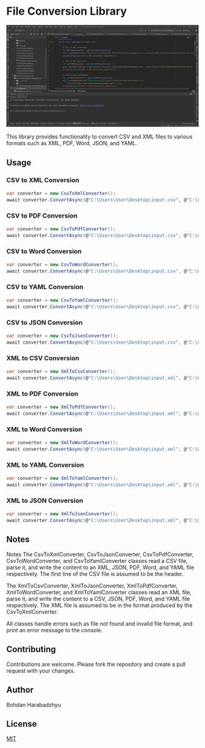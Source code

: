 # File Conversion Library
![Image 1](Screenshots/Screen1.png)

This library provides functionality to convert CSV and XML files to various formats such as XML, PDF, Word, JSON, and YAML.

## Usage

### CSV to XML Conversion

```csharp
var converter = new CsvToXmlConverter();
await converter.ConvertAsync(@"C:\Users\User\Desktop\input.csv", @"C:\Users\User\Desktop\output.xml");
```

### CSV to PDF Conversion

```csharp
var converter = new CsvToPdfConverter();
await converter.ConvertAsync(@"C:\Users\User\Desktop\input.csv", @"C:\Users\User\Desktop\output.pdf");
```

### CSV to Word Conversion

```csharp
var converter = new CsvToWordConverter();
await converter.ConvertAsync(@"C:\Users\User\Desktop\input.csv", @"C:\Users\User\Desktop\output.docx");
```

### CSV to YAML Conversion

```csharp
var converter = new CsvToYamlConverter();
await converter.ConvertAsync(@"C:\Users\User\Desktop\input.csv", @"C:\Users\User\Desktop\output.yaml");
```

### CSV to JSON Conversion

```csharp
var converter = new CsvToJsonConverter();
await converter.ConvertAsync(@"C:\Users\User\Desktop\input.csv", @"C:\Users\User\Desktop\output.json");
```

### XML to CSV Conversion
```csharp
var converter = new XmlToCsvConverter();
await converter.ConvertAsync(@"C:\Users\User\Desktop\input.xml", @"C:\Users\User\Desktop\output.csv");
```

### XML to PDF Conversion
```csharp
var converter = new XmlToPdfConverter();
await converter.ConvertAsync(@"C:\Users\User\Desktop\input.xml", @"C:\Users\User\Desktop\output.pdf");
```

### XML to Word Conversion
```csharp
var converter = new XmlToWordConverter();
await converter.ConvertAsync(@"C:\Users\User\Desktop\input.xml", @"C:\Users\User\Desktop\output.docx");
```

### XML to YAML Conversion
```csharp
var converter = new XmlToYamlConverter();
await converter.ConvertAsync(@"C:\Users\User\Desktop\input.xml", @"C:\Users\User\Desktop\output.yaml");
```

### XML to JSON Conversion
```csharp
var converter = new XmlToJsonConverter();
await converter.ConvertAsync(@"C:\Users\User\Desktop\input.xml", @"C:\Users\User\Desktop\output.json");
```

## Notes
Notes
The CsvToXmlConverter, CsvToJsonConverter, CsvToPdfConverter, CsvToWordConverter, and CsvToYamlConverter classes read a CSV file, parse it, and write the content to an XML, JSON, PDF, Word, and YAML file respectively. The first line of the CSV file is assumed to be the header.

The XmlToCsvConverter, XmlToJsonConverter, XmlToPdfConverter, XmlToWordConverter, and XmlToYamlConverter classes read an XML file, parse it, and write the content to a CSV, JSON, PDF, Word, and YAML file respectively. The XML file is assumed to be in the format produced by the CsvToXmlConverter.

All classes handle errors such as file not found and invalid file format, and print an error message to the console.

## Contributing

Contributions are welcome. Please fork the repository and create a pull request with your changes.

## Author

Bohdan Harabadzhyu

## License

[MIT](https://choosealicense.com/licenses/mit/)